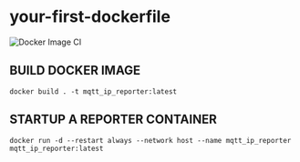 # your-first-dockerfile

![Docker Image CI](https://github.com/supernevstop/MqttIPReporter/workflows/Docker%20Image%20CI/badge.svg)

## BUILD DOCKER IMAGE

```
docker build . -t mqtt_ip_reporter:latest
```

## STARTUP A REPORTER CONTAINER

```
docker run -d --restart always --network host --name mqtt_ip_reporter mqtt_ip_reporter:latest
```
